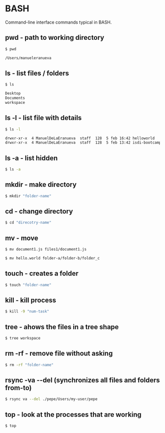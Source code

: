# BASH

Command-line interface commands typical in BASH.

## pwd - path to working directory

```sh
$ pwd

/Users/manueleranueva
```

## ls - list files / folders

```sh
$ ls

Desktop
Documents
workspace
```

## ls -l - list file with details

```sh
$ ls -l

drwxr-xr-x  4 ManuelDeLaEranueva  staff  128  5 feb 16:42 helloworld
drwxr-xr-x  4 ManuelDeLaEranueva  staff  128  5 feb 13:42 isdi-bootcamp-202402
```

## ls -a - list hidden

```sh
$ ls -a 
```

## mkdir - make directory

```sh
$ mkdir "folder-name"
```

## cd - change directory

```sh
$ cd "direcotry-name"
```

## mv - move

```sh
$ mv document1.js files1/document1.js
```

```sh
$ mv hello.world folder-a/folder-b/folder_c
```

## touch - creates a folder

```sh
$ touch "folder-name"
```

## kill - kill process

```sh
$ kill -9 "num-task"
```

## tree - ahows the files in a tree shape

```sh
$ tree workspace
```

## rm -rf - remove file without asking

```sh
$ rm -rf "folder-name"
```

## rsync -va --del <from> <to> (synchronizes all files and folders from-to)

```sh
$ rsync va --del ./pepe/Users/my-user/pepe
```

## top - look at the processes that are working

```sh
$ top
```